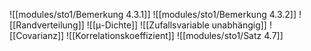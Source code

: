 ![[modules/sto1/Bemerkung 4.3.1]]
![[modules/sto1/Bemerkung 4.3.2]]
![[Randverteilung]]
![[μ-Dichte]]
![[Zufallsvariable unabhängig]]
![[Covarianz]]
![[Korrelationskoeffizient]]
![[modules/sto1/Satz 4.7]]